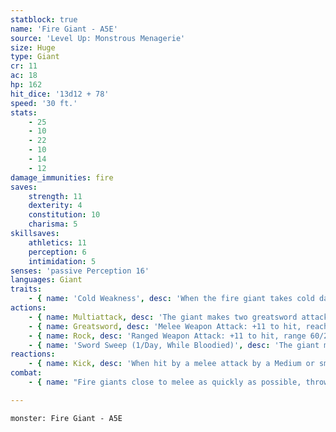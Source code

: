 ```yaml
---
statblock: true
name: 'Fire Giant - A5E'
source: 'Level Up: Monstrous Menagerie'
size: Huge
type: Giant
cr: 11
ac: 18
hp: 162
hit_dice: '13d12 + 78'
speed: '30 ft.'
stats:
    - 25
    - 10
    - 22
    - 10
    - 14
    - 12
damage_immunities: fire
saves:
    strength: 11
    dexterity: 4
    constitution: 10
    charisma: 5
skillsaves:
    athletics: 11
    perception: 6
    intimidation: 5
senses: 'passive Perception 16'
languages: Giant
traits:
    - { name: 'Cold Weakness', desc: 'When the fire giant takes cold damage, its speed is reduced by 10 feet until the end of its next turn.' }
actions:
    - { name: Multiattack, desc: 'The giant makes two greatsword attacks.' }
    - { name: Greatsword, desc: 'Melee Weapon Attack: +11 to hit, reach 10 ft., one target. Hit: 28 (6d6 + 7) slashing damage. If the target is a Large or smaller creature, it makes a DC 19 Strength saving throw. On a failure, it is pushed up to 10 feet away from the giant and knocked prone.' }
    - { name: Rock, desc: 'Ranged Weapon Attack: +11 to hit, range 60/240 ft., one target. Hit: 42 (10d6 + 7) bludgeoning damage. If the target is a Large or smaller creature, it makes a DC 19 Strength saving throw, falling prone on a failure.' }
    - { name: 'Sword Sweep (1/Day, While Bloodied)', desc: 'The giant makes a greatsword attack against each creature within 10 feet.' }
reactions:
    - { name: Kick, desc: 'When hit by a melee attack by a Medium or smaller creature the giant can see within 10 feet, the giant kicks its attacker. The attacker makes a DC 19 Dexterity saving throw. On a failure, it takes 14 (3d4 + 7) bludgeoning damage, is pushed up to 20 feet from the giant, and falls prone.' }
combat:
    - { name: "Fire giants close to melee as quickly as possible, throwing rocks only when they can't reach their opponents", desc: 'The giant uses Sword Sweep when surrounded by three or more enemies, or four or more enemies and an ally. Fire giants rarely retreat or surrender, but will do so if reduced to 40 hit points or fewer, or if their enemy has shown the ability to deal consistent cold damage.' }

---
```

```statblock
monster: Fire Giant - A5E
```
